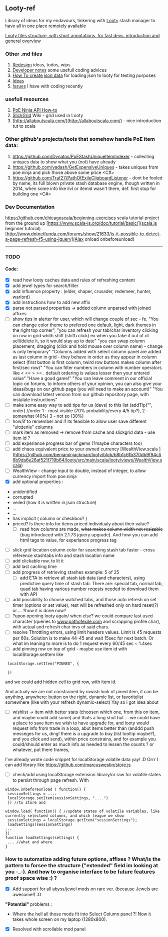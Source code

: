 ## Looty-ref

Library of ideas for my endavours, tinkering with [Looty](https://github.com/benjaminjackman/looty/) stash manager
to have all in one place remotely available
  
[Looty files structure, with short annotations, for fast devs. introduction and general overview](https://github.com/Traf27/Looty-ref/blob/master/looty-scala-files-structure.md)

### Other .md files
1. [Redesign](https://github.com/Traf27/Looty-ref/blob/master/Redesign.md) ideas, todos, wips
1. [Developer notes](https://github.com/Traf27/Looty-ref/blob/master/Dev-notes.md) some usefull coding advices
1. [How To create json data](https://github.com/Traf27/Looty-ref/blob/master/howto-item-sample.md) for loading json to looty for testing purposes  
1. [Ideas](https://github.com/Traf27/Looty-ref/blob/master/ideas.md)  
1. [Issues](https://github.com/Traf27/Looty-ref/blob/master/issues.md) I have with coding recently  

### usefull resources  
1. [PoE Ninja API How-to](https://github.com/Traf27/misc-poe-tools/blob/master/doc/poe-ninja-api.md) 
1. [SlickGrid](https://github.com/mleibman/SlickGrid/wiki) Wiki - grid used in Looty
1. [http://allaboutscala.com/](http://allaboutscala.com/) - nice introduction tut to scala

### Other github's projects/tools that somehow handle PoE item data:
1. https://github.com/Dynatos/PoEStashUniqueItemIndexer - collecting uniques data to show what you (not) have already <js>
1. https://github.com/vadash/GetExpensiveUniques - takes uniques from poe.ninja and pick those above some price <C#>
1. https://github.com/Traf27/PathOfExileClipboardListener - dont be fooled by name, its full blown private stash database engine, though written in 2014, when some info like ilvl or itemid wasn't there, def. first stop for building one <C#>


### Dev Documentation
https://github.com/chicagoscala/beginning-exercises scala tutorial project from the ground up
[https://www.scala-js.org/doc/tutorial/basic/](scala.js beginner tutorial)  
[http://www.dotnetfunda.com/forums/show/21633/is-it-possible-to-detect-a-page-refresh-f5-using-jquery](Ajax onload onbeforeunload)  

---
### TODO  
#### Code:  
- [x] read how looty caches data and rules of refreshing content
- [x] add jewel types for search/filter
- [x] add influence property : (elder, shaper, crusader, redemeer, hunter, warlord) 
- [x] add instructions how to add new affix
- [x] parse not parsed properties -> added column unparsed with joined affixes
- [ ] show tips in alerter for user, which will change couple of sec - fe. "You can change color theme to prefered one default, light, dark themes in the right top corner", "you can refresh your tab/char inventory clicking on row in grid whith shift (shift+click) ex when you take it out of ot sell/delete it, so it would stay up to date" "you can swap column placement, dragging (click and hold mouse over column name) - change is only temporary" "Columns added with select column panel are added as last column in grid - they behave in order as they appear in column select (first button is first column, twird row buttons makes column after first/sec row)" "You can filter numbers in column with number operators like < <= > >= . default ordering is values lesser then your entered value" "Have a good game!" "You can leave comment in our official topic on forums, to inform others of your opinion, you can also give your ideas/bugs on our github page (you will need to make an account)" "You can download latest version from our github repository page, with instalate instructions" 
- [ ] make some easy way to add tips for us (devs) to this list (addTip("", order) //order 1 - most visible (70% probability/every 4/5 tip?), 2 - somewhat (40%) 3 - not so (30%)
- [ ] how/if to remember and if its feasible to allow user save different "ułożenie" columns
- [ ] mark item as removed -> remove from cache and slickgrid data - use item id ?
- [ ] add experiance progress bar of gems (?maybe characters too)
- [ ] add chaos equivalent price to your owned currency  [WealthView.scala ]
(https://github.com/benjaminjackman/looty/blob/b8b1c6fb370db9f94c56b9da6e26af521f719b64/looty/src/main/scala/looty/views/WealthView.scala)  
- [ ] WealthView - change input to double, instead of integer, to allow currency import from poe.ninja
- [x] add optional properties : 
* unidentified
* corrupted
* veiled (how it is written in json structure)
* ...
* ...
* has implicit ( column or checkbox? )
* ~~priced? Is there info for items priced individualy about their value?~~
  - [ ] read how columns are made, ~~what makes column width not resizable~~ (bug introduced with 2.1.73 jquery upgrade). And how you can add html tags to value, for experiance progress tag
- [ ] slick grid location column color for searching stash tab faster - cross reference stashtabs info and stash location name
 - [ ] add clickable row, to lit it
 - [ ] add last caching time
 - [ ] add progress of retrieving stashes example: 5 of 25
   - [ ] add ETA to retrieve all stash tab data (and characters), using predictive query time of stash tab. There are: special tab, normal tab, quad tab having various number reqests needed to download them with API
 - [ ] add possibility to choose watched tabs, and those auto refresh on set timer (options or set value), rest will be refreshed only on hard reset(?) or.... ?how it is done now?
 - [ ] ?upon opening looty again/ when else? we could compare last used character (queries to www.pathofexile.com and scrapping profile char), with actual and refresh char invs of said chars.
 - [ ] resolve Throttling errors, using limit headers values. Limit is 45 requests per 60s. 
Solution is to make 44-45 and wait 15sec for next batch. Or what im leaning to more is to do 1 request every 60/45 sec  ~ 1.4sec
- [ ] add pinning row on top of grid - maybe use item id with localStorage.setItem like 
 ```
  localStorage.setItem("PINNED", {
  
  })     
```
and we could add hidden cell to grid row, with item id.

And actualy we are not constrained by rowish look of pined item, it can be anything, anywhere: button on the right, dynamic list, or favoritelist  somewhere (like with your refresh dynamic-select)
Yay so i got idea about 
- [ ] wishlist -> item with better stats (choosen which one, from this on item, and maybe could add some) and thats a long shot but ...
we could have a place to save item we wish to have upgrade for, and looty would request info from trade in a loop, abut items better than (anddd push messeges for us, ding! there is a upgrade to buy (list tooltip maybe?), and you click and send), within price constrains, and for example you could/should enter as much info as needed to lessen the counts ?
or whatever, put there frames,

I've already wrote code snippet for localStorage volatile data yay! :D
Orrr I can add library like https://github.com/marcuswestin/store.js

 - [ ] check/add using  localStorage extension library/or raw for volatile states to persist through page refresh. With 
 ``` 
 window.onbeforeunload ( function() { 
  sessionSettings = ....
  localStorage.setItem(sessionSettings, "....")  
  }) //to store and 
  
 window.load( function() { //update states of voletile variables, like currently selectwed columns, and which league we show
  sessionSettings = localStorage.getItem("sessionSettings");
  loadSettings(sessionSettings)
 ...
 })
 function loadSettings(settings) {
  ... //what and where
 }
 ```
 

### How to automatize adding future options, affixes ? What/is the pattern to forsee the structure ("extended" field im looking at you -_-). And how to organise interface to be future features proof space wise :) ?
  - [x] Add support for all abyss/jewel mods on rare ver. (because Jewels are awesome!) :O
  
  **"Potential"** problems :
  * Where the hell all those mods fit into Select Column panel ?! Now it takes whole screen on my laptop (1280x800). 
  - [x] Resolved with scrollable mod panel
  
